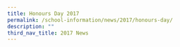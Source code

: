 ```yaml
---
title: Honours Day 2017
permalink: /school-information/news/2017/honours-day/
description: ""
third_nav_title: 2017 News
---
```

